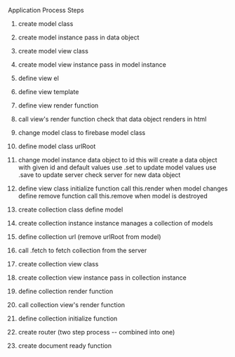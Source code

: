 Application Process Steps

01. create model class
02. create model instance
    pass in data object
03. create model view class
04. create model view instance
    pass in model instance
05. define view el
06. define view template
07. define view render function
08. call view's render function
    check that data object renders in html

09. change model class to firebase model class
10. define model class urlRoot
11. change model instance data object to id
    this will create a data object with given id and default values
    use .set to update model values
    use .save to update server
    check server for new data object

12. define view class initialize function
    call this.render when model changes
    define remove function
    call this.remove when model is destroyed
13. create collection class
    define model
14. create collection instance
    instance manages a collection of models
15. define collection url (remove urlRoot from model)
16. call .fetch to fetch collection from the server

17. create collection view class
18. create collection view instance
    pass in collection instance
19. define collection render function
20. call collection view's render function   

21. define collection initialize function

22. create router (two step process -- combined into one)

23. create document ready function
